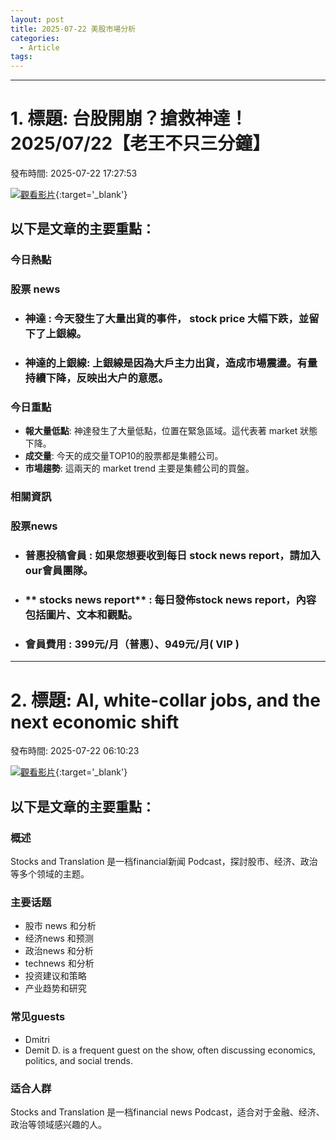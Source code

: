 ```yaml
---
layout: post
title: 2025-07-22 美股市場分析
categories:
  - Article
tags:
---
```


---
# 1. 標題: 台股開崩？搶救神達！2025/07/22【老王不只三分鐘】
發布時間: 2025-07-22 17:27:53

 [![觀看影片](https://i.ytimg.com/vi/S5KFSs9Sf_E/sddefault.jpg)](https://www.youtube.com/watch?v=S5KFSs9Sf_E){:target='_blank'}

## 以下是文章的主要重點：

### **今日熱點**
### 股票 news
- ### **神達** : 今天發生了大量出貨的事件， stock price 大幅下跌，並留下了上銀線。
- ### **神達的上銀線**: 上銀線是因為大戶主力出貨，造成市場震盪。有量持續下降，反映出大户的意愿。

### **今日重點**
- **報大量低點**: 神達發生了大量低點，位置在緊急區域。這代表著 market 狀態下降。
- **成交量**: 今天的成交量TOP10的股票都是集體公司。
- **市場趨勢**: 這兩天的 market trend 主要是集體公司的買盤。

### **相關資訊**
### 股票news
- ### **普惠投稿會員** : 如果您想要收到每日 stock news report，請加入 our會員團隊。
- ### ** stocks news report** : 每日發佈stock news report，內容包括圖片、文本和觀點。
- ### **會員費用** : 399元/月（普惠）、949元/月( VIP )

---
# 2. 標題: AI, white-collar jobs, and the next economic shift
發布時間: 2025-07-22 06:10:23

 [![觀看影片](https://i.ytimg.com/vi/CIVKf9oQMXw/sddefault.jpg)](https://www.youtube.com/watch?v=CIVKf9oQMXw){:target='_blank'}

## 以下是文章的主要重點：

### 概述
 Stocks and Translation 是一档financial新闻 Podcast，探討股市、经济、政治等多个领域的主题。

### 主要话题
*   股市 news 和分析
*   经济news 和预测
*   政治news 和分析
*   technews 和分析
*   投资建议和策略
*   产业趋势和研究

### 常见guests
*   Dmitri
*   Demit D. is a frequent guest on the show, often discussing economics, politics, and social trends.

### 适合人群
Stocks and Translation 是一档financial news Podcast，适合对于金融、经济、政治等领域感兴趣的人。

